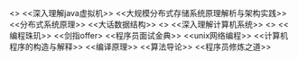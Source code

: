 <<Thinking in java>>  <<深入理解java虚拟机>>   <<大规模分布式存储系统原理解析与架构实践>>  <<分布式系统原理>>   <<大话数据结构>>  <<Fundamental networking in java>> <<深入理解计算机系统>>   <<Java Concurrency in Practice>> <<编程珠玑>>  <<剑指offer>   <<程序员面试金典>>   <<unix网络编程>>  <<计算机程序的构造与解释>>   <<编译原理>>   <<算法导论>> <<程序员修炼之道>>
